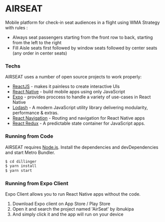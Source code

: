 # AIRSEAT
Mobile platform for check-in seat audiences in a flight using WMA Strategy with rules :
  - Always seat passengers starting from the front row to back, starting from the left to the right
  - Fill Aisle seats first followed by window seats followed by center seats (any order in center seats)

### Techs
AIRSEAT uses a number of open source projects to work properly:
* [ReactJS](https://reactjs.org) - makes it painless to create interactive UIs
* [React Native](https://facebook.github.io/react-native/) -  build mobile apps using only JavaScript
* [Expo](https://expo.io) - provides proccess to handle a variety of use-cases in React Native
* [Lodash](https://lodash.com) - A modern JavaScript utility library delivering modularity, performance & extras.
* [React Navigation](https://reactnavigation.org) - Routing and navigation for React Native apps
* [React Redux](https://redux.js.org) - A predictable state container for JavaScript apps.

### Running from Code
AIRSEAT requires [Node.js](https://nodejs.org/).
Install the dependencies and devDependencies and start Metro Bundler.
```sh
$ cd dillinger
$ yarn install
$ yarn start
```

### Running from Expo Client
Expo Client allows you to run React Native apps without the code.
1. Download Expo client on App Store / Play Store
2. Open it and search the project named 'AirSeat' by ibnukipa
3. And simply click it and the app will run on your device
